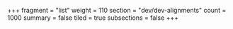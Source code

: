 +++
fragment = "list"
weight = 110
section = "dev/dev-alignments"
count = 1000
summary = false
tiled = true
subsections = false
+++
